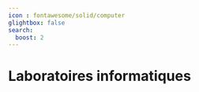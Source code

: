 ```yaml
---
icon : fontawesome/solid/computer
glightbox: false
search:
  boost: 2
---
```


# Laboratoires informatiques